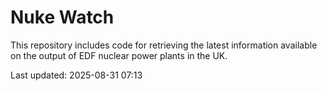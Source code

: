 # Nuke Watch

This repository includes code for retrieving the latest information available on the output of EDF nuclear power plants in the UK.

Last updated: 2025-08-31 07:13